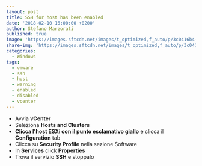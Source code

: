 ```yaml
---
layout: post
title: SSH for host has been enabled
date: '2018-02-10 16:00:00 +0200'
author: Stefano Marzorati
published: true
image: 'https://images.sftcdn.net/images/t_optimized,f_auto/p/3c0416b4-96d5-11e6-a559-00163ed833e7/2256818653/vmware-workstation-logo.png'
share-img: 'https://images.sftcdn.net/images/t_optimized,f_auto/p/3c0416b4-96d5-11e6-a559-00163ed833e7/2256818653/vmware-workstation-logo.png'
categories:
  - Windows
tags:
  - vmware
  - ssh
  - host
  - warning
  - enabled
  - disabled
  - vcenter
---
```

  - Avvia **vCenter**   
  - Seleziona **Hosts and Clusters**   
  - **Clicca l'host ESXi con il punto esclamativo giallo** e clicca il **Configuration** tab   
  - Clicca su **Security Profile** nella sezione Software   
  - In **Services** click **Properties**   
  - Trova il servizio **SSH** e stoppalo   